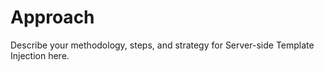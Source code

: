 # Approach

Describe your methodology, steps, and strategy for Server-side Template Injection here.
